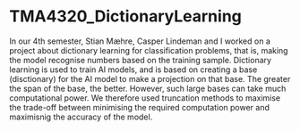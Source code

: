# TMA4320_DictionaryLearning

In our 4th semester, Stian Mæhre, Casper Lindeman and I worked on a project about dictionary learning for classification problems, that is, making the model recognise numbers based on the training sample. Dictionary learning is used to train AI models, and is based on creating a base (disctionary) for the AI model to make a projection on that base. The greater the span of the base, the better. However, such large bases can take much computational power. We therefore used truncation methods to maximise the trade-off between minimising the required computation power and maximisnig the accuracy of the model. 
